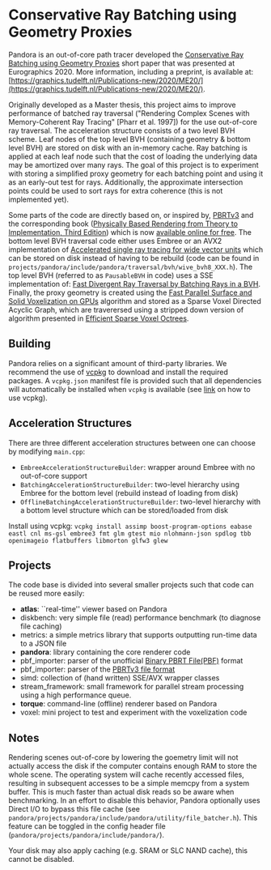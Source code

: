 # Conservative Ray Batching using Geometry Proxies
Pandora is an out-of-core path tracer developed the [Conservative Ray Batching using Geometry Proxies](https://diglib.eg.org/handle/10.2312/egs20201006) short paper that was presented at Eurographics 2020.
More information, including a preprint, is available at: [https://graphics.tudelft.nl/Publications-new/2020/ME20/](https://graphics.tudelft.nl/Publications-new/2020/ME20/).

Originally developed as a Master thesis, this project aims to improve performance of batched ray traversal ("Rendering Complex Scenes with Memory-Coherent Ray Tracing" [Pharr et al. 1997]) for the use out-of-core ray traversal.
The acceleration structure consists of a two level BVH scheme.
Leaf nodes of the top level BVH (containing geometry & bottom level BVH) are stored on disk with an in-memory cache.
Ray batching is applied at each leaf node such that the cost of loading the underlying data may be amortized over many rays.
The goal of this project is to experiment with storing a simplified proxy geometry for each batching point and using it as an early-out test for rays.
Additionally, the approximate intersection points could be used to sort rays for extra coherence (this is not implemented yet).

Some parts of the code are directly based on, or inspired by, [PBRTv3](https://github.com/mmp/pbrt-v3) and the corresponding book ([Physically Based Rendering from Theory to Implementation, Third Edition](http://www.pbrt.org/)) which is now [available online for free](https://www.pbr-book.org/).
The bottom level BVH traversal code either uses Embree or an AVX2 implementation of [Accelerated single ray tracing for wide vector units](https://dl.acm.org/citation.cfm?id=3105785) which can be stored on disk instead of having to be rebuild (code can be found in `projects/pandora/include/pandora/traversal/bvh/wive_bvh8_XXX.h`).
The top level BVH (referred to as `PausableBVH` in code) uses a SSE implementation of: [Fast Divergent Ray Traversal by Batching Rays in a BVH](https://dspace.library.uu.nl/handle/1874/343844).
Finally, the proxy geometry is created using the [Fast Parallel Surface and Solid Voxelization on GPUs](http://research.michael-schwarz.com/publ/files/vox-siga10.pdf) algorithm and stored as a Sparse Voxel Directed Acyclic Graph,
which are traverersed using a stripped down version of algorithm presented in [Efficient Sparse Voxel Octrees](https://research.nvidia.com/publication/efficient-sparse-voxel-octrees).


## Building
Pandora relies on a significant amount of third-party libraries.
We recommend the use of [vcpkg](https://github.com/microsoft/vcpkg) to download and install the required packages.
A `vcpkg.json` manifest file is provided such that all dependencies will automatically be installed when `vcpkg` is available (see [link](https://github.com/microsoft/vcpkg) on how to use vcpkg).


## Acceleration Structures
There are three different acceleration structures between one can choose by modifying `main.cpp`:

- `EmbreeAccelerationStructureBuilder`:				wrapper around Embree with no out-of-core support
- `BatchingAccelerationStructureBuilder`:			two-level hierarchy using Embree for the bottom level (rebuild instead of loading from disk)
- `OfflineBatchingAccelerationStructureBuilder`:	two-level hierarchy with a bottom level structure which can be stored/loaded from disk

Install using vcpkg:
`vcpkg install assimp boost-program-options eabase eastl cnl ms-gsl embree3 fmt glm gtest mio nlohmann-json spdlog tbb openimageio flatbuffers libmorton glfw3 glew`

## Projects
The code base is divided into several smaller projects such that code can be reused more easily:

- **atlas**:			``real-time'' viewer based on Pandora
- diskbench:		very simple file (read) performance benchmark (to diagnose file caching)
- metrics:			a simple metrics library that supports outputting run-time data to a JSON file
- **pandora**:		library containing the core renderer code
- pbf_importer:		parser of the unofficial [Binary PBRT File(PBF)](https://github.com/ingowald/pbrt-parser) format
- pbf_importer:		parser of the [PBRTv3 file format](https://www.pbrt.org/fileformat-v3)
- simd:				collection of (hand written) SSE/AVX wrapper classes
- stream_framework:	small framework for parallel stream processing using a high performance queue.
- **torque**:		command-line (offline) renderer based on Pandora
- voxel:			mini project to test and experiment with the voxelization code


## Notes
Rendering scenes out-of-core by lowering the goemetry limit will not actually access the disk if the computer contains enough RAM to store the whole scene.
The operating system will cache recently accessed files, resulting in subsequent accesses to be a simple memcpy from a system buffer.
This is much faster than actual disk reads so be aware when benchmarking.
In an effort to disable this behavior, Pandora optionally uses Direct I/O to bypass this file cache (see ```pandora/projects/pandora/include/pandora/utility/file_batcher.h```).
This feature can be toggled in the config header file (```pandora/projects/pandora/include/pandora/```).

Your disk may also apply caching (e.g. SRAM or SLC NAND cache), this cannot be disabled.
